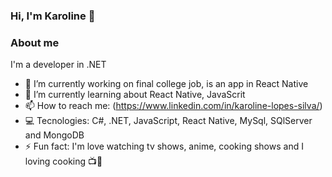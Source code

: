 ### Hi, I'm Karoline 👋

### About me
I'm a developer in .NET 

- 🔭 I’m currently working on final college job, is an app in React Native
- 🌱 I’m currently learning about React Native, JavaScrit
- 📫 How to reach me: (https://www.linkedin.com/in/karoline-lopes-silva/)
- 💻  Tecnologies: C#, .NET, JavaScript, React Native, MySql, SQlServer and MongoDB
- ⚡ Fun fact: I'm love watching tv shows, anime, cooking shows and I loving cooking 📺🍕

